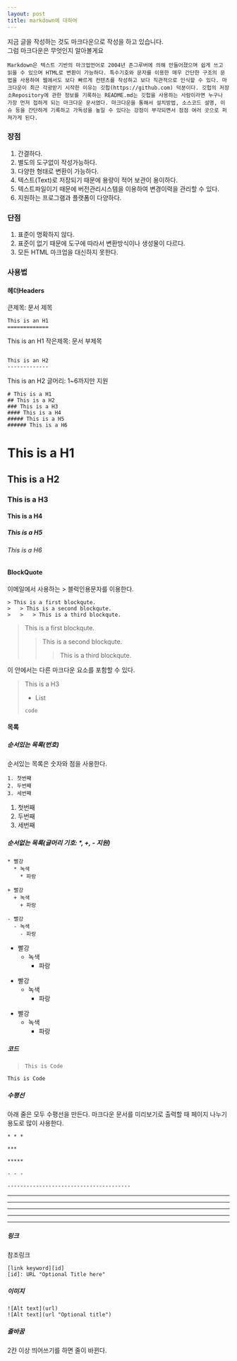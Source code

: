 ```yaml
---
layout: post
title: markdown에 대하여
---
```


지금 글을 작성하는 것도 마크다운으로 작성을 하고 있습니다.  
그럼 마크다운은 무엇인지 알아볼게요

```
Markdown은 텍스트 기반의 마크업언어로 2004년 존그루버에 의해 만들어졌으며 쉽게 쓰고 읽을 수 있으며 HTML로 변환이 가능하다. 특수기호와 문자를 이용한 매우 간단한 구조의 문법을 사용하여 웹에서도 보다 빠르게 컨텐츠를 작성하고 보다 직관적으로 인식할 수 있다. 마크다운이 최근 각광받기 시작한 이유는 깃헙(https://github.com) 덕분이다. 깃헙의 저장소Repository에 관한 정보를 기록하는 README.md는 깃헙을 사용하는 사람이라면 누구나 가장 먼저 접하게 되는 마크다운 문서였다. 마크다운을 통해서 설치방법, 소스코드 설명, 이슈 등을 간단하게 기록하고 가독성을 높일 수 있다는 강점이 부각되면서 점점 여러 곳으로 퍼져가게 된다.
```

### 장점
1. 간결하다.
2. 별도의 도구없이 작성가능하다.
3. 다양한 형태로 변환이 가능하다.
4. 텍스트(Text)로 저장되기 때문에 용량이 적어 보관이 용이하다.
5. 텍스트파일이기 때문에 버전관리시스템을 이용하여 변경이력을 관리할 수 있다.
6. 지원하는 프로그램과 플랫폼이 다양하다.

### 단점
1. 표준이 명확하지 않다.
2. 표준이 없기 때문에 도구에 따라서 변환방식이나 생성물이 다르다.
3. 모든 HTML 마크업을 대신하지 못한다.

### 사용법
#### 헤더Headers
큰제목: 문서 제목
```
This is an H1
=============
```

This is an H1
작은제목: 문서 부제목
```

This is an H2
-------------
```

This is an H2
글머리: 1~6까지만 지원
```
# This is a H1
## This is a H2
### This is a H3
#### This is a H4
##### This is a H5
###### This is a H6
```
# This is a H1
## This is a H2
### This is a H3
#### This is a H4
##### This is a H5
###### This is a H6

#### BlockQuote
이메일에서 사용하는 > 블럭인용문자를 이용한다.
```
> This is a first blockqute.
>	> This is a second blockqute.
>	>	> This is a third blockqute.
```
> This is a first blockqute.
>   > This is a second blockqute.
>   >   > This is a third blockqute.

이 안에서는 다른 마크다운 요소를 포함할 수 있다.

> This is a H3
> - List
> ```
> code
> ```

#### 목록
##### 순서있는 목록(번호)
순서있는 목록은 숫자와 점을 사용한다.
```
1. 첫번째
2. 두번째
3. 세번째
```
1. 첫번째
2. 두번째
3. 세번째

##### 순서없는 목록(글머리 기호: *, +, - 지원)
```
* 빨강
  * 녹색
    * 파랑

+ 빨강
  + 녹색
    + 파랑

- 빨강
  - 녹색
    - 파랑
```
* 빨강
  * 녹색
    * 파랑

+ 빨강
  + 녹색
    + 파랑

- 빨강
  - 녹색
    - 파랑

##### 코드
> ``` 
> This is Code
> ```
```
This is Code
```

##### 수평선
아래 줄은 모두 수평선을 만든다. 마크다운 문서를 미리보기로 출력할 때 페이지 나누기 용도로 많이 사용한다.
```
* * *

***

*****

- - -

---------------------------------------
```
* * *

***

*****

- - -

---------------------------------------

##### 링크
참조링크
```
[link keyword][id]
[id]: URL "Optional Title here"
```

##### 이미지
```
![Alt text](url)
![Alt text](url "Optional title")
```

##### 줄바꿈
2칸 이상 띄어쓰기를 하면 줄이 바뀐다.
